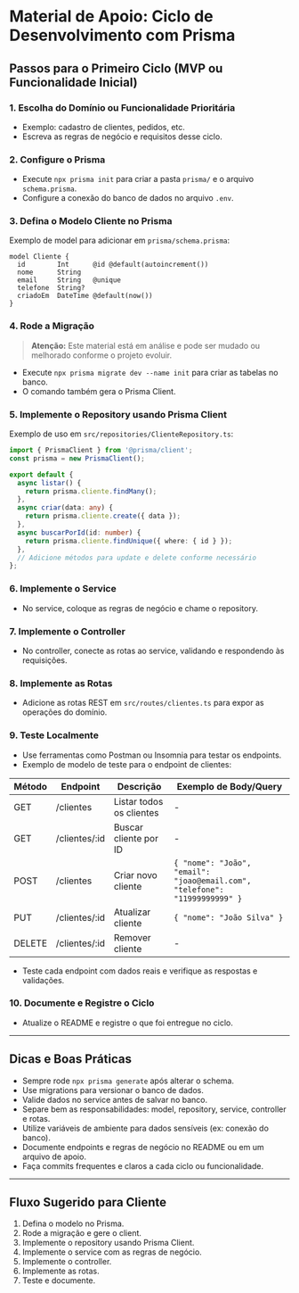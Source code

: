 # Material de Apoio: Ciclo de Desenvolvimento com Prisma

## Passos para o Primeiro Ciclo (MVP ou Funcionalidade Inicial)

### 1. Escolha do Domínio ou Funcionalidade Prioritária
- Exemplo: cadastro de clientes, pedidos, etc.
- Escreva as regras de negócio e requisitos desse ciclo.

### 2. Configure o Prisma
- Execute `npx prisma init` para criar a pasta `prisma/` e o arquivo `schema.prisma`.
- Configure a conexão do banco de dados no arquivo `.env`.

### 3. Defina o Modelo Cliente no Prisma
Exemplo de model para adicionar em `prisma/schema.prisma`:

```prisma
model Cliente {
  id        Int      @id @default(autoincrement())
  nome      String
  email     String   @unique
  telefone  String?
  criadoEm  DateTime @default(now())
}
```

### 4. Rode a Migração

> **Atenção:** Este material está em análise e pode ser mudado ou melhorado conforme o projeto evoluir.

- Execute `npx prisma migrate dev --name init` para criar as tabelas no banco.
- O comando também gera o Prisma Client.

### 5. Implemente o Repository usando Prisma Client
Exemplo de uso em `src/repositories/ClienteRepository.ts`:

```typescript
import { PrismaClient } from '@prisma/client';
const prisma = new PrismaClient();

export default {
  async listar() {
    return prisma.cliente.findMany();
  },
  async criar(data: any) {
    return prisma.cliente.create({ data });
  },
  async buscarPorId(id: number) {
    return prisma.cliente.findUnique({ where: { id } });
  },
  // Adicione métodos para update e delete conforme necessário
};
```

### 6. Implemente o Service
- No service, coloque as regras de negócio e chame o repository.

### 7. Implemente o Controller
- No controller, conecte as rotas ao service, validando e respondendo às requisições.

### 8. Implemente as Rotas
- Adicione as rotas REST em `src/routes/clientes.ts` para expor as operações do domínio.

### 9. Teste Localmente
- Use ferramentas como Postman ou Insomnia para testar os endpoints.
- Exemplo de modelo de teste para o endpoint de clientes:

| Método | Endpoint           | Descrição                | Exemplo de Body/Query         |
|--------|--------------------|--------------------------|-------------------------------|
| GET    | /clientes          | Listar todos os clientes | -                             |
| GET    | /clientes/:id      | Buscar cliente por ID    | -                             |
| POST   | /clientes          | Criar novo cliente       | `{ "nome": "João", "email": "joao@email.com", "telefone": "11999999999" }` |
| PUT    | /clientes/:id      | Atualizar cliente        | `{ "nome": "João Silva" }`  |
| DELETE | /clientes/:id      | Remover cliente          | -                             |

- Teste cada endpoint com dados reais e verifique as respostas e validações.

### 10. Documente e Registre o Ciclo
- Atualize o README e registre o que foi entregue no ciclo.

---

## Dicas e Boas Práticas
- Sempre rode `npx prisma generate` após alterar o schema.
- Use migrations para versionar o banco de dados.
- Valide dados no service antes de salvar no banco.
- Separe bem as responsabilidades: model, repository, service, controller e rotas.
- Utilize variáveis de ambiente para dados sensíveis (ex: conexão do banco).
- Documente endpoints e regras de negócio no README ou em um arquivo de apoio.
- Faça commits frequentes e claros a cada ciclo ou funcionalidade.

---

## Fluxo Sugerido para Cliente
1. Defina o modelo no Prisma.
2. Rode a migração e gere o client.
3. Implemente o repository usando Prisma Client.
4. Implemente o service com as regras de negócio.
5. Implemente o controller.
6. Implemente as rotas.
7. Teste e documente.
